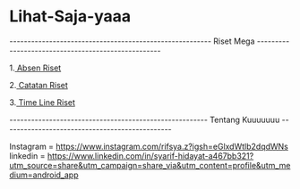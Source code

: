# Lihat-Saja-yaaa
-------------------------------------------------------- Riset Mega --------------------------------------------------- 

1.[ Absen Riset ](https://docs.google.com/spreadsheets/d/1l70ok0B2XNMvhWTFHUhyFZn7_CtpoKTxFK0zGt5SoJw/edit?usp=sharing)

2.[ Catatan Riset ](https://docs.google.com/document/d/1AyZK2kJuTmKLEvgLFwLivA_flxdzs1AJGhmoEoTzWGs/edit?usp=sharing)

3.[ Time Line Riset ](https://docs.google.com/spreadsheets/d/12Ew3w1-qyNLpZ9-nY459E9lD6fOVvhagILpOiDn6LPU/edit?usp=sharing)



------------------------------------------------------- Tentang Kuuuuuuu -----------------------------------------------

Instagram = https://www.instagram.com/rifsya.z?igsh=eGlxdWtlb2dqdWNs
linkedin  = https://www.linkedin.com/in/syarif-hidayat-a467bb321?utm_source=share&utm_campaign=share_via&utm_content=profile&utm_medium=android_app
